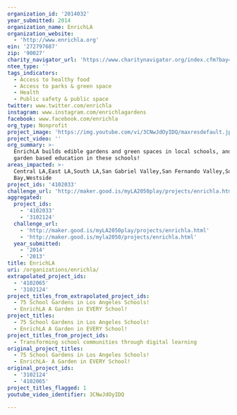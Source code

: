 ```yaml
---
organization_id: '2014032'
year_submitted: 2014
organization_name: EnrichLA
organization_website:
  - 'http://www.enrichla.org'
ein: '272797687'
zip: '90027'
charity_navigator_url: 'https://www.charitynavigator.org/index.cfm?bay=search.profile&ein=272797687'
ntee_type: ''
tags_indicators:
  - Access to healthy food
  - Access to parks & green space
  - Health
  - Public safety & public space
twitter: www.twitter.com/enrichla
instagram: www.instagram.com/enrichlagardens
facebook: www.facebook.com/enrichla
org_type: Nonprofit
project_image: 'https://img.youtube.com/vi/3CNwJdOyIDQ/maxresdefault.jpg'
project_video: ''
org_summary: >-
  EnrichLA builds edible gardens and green spaces in local schools, and provides
  garden based education in these schools!
areas_impacted: >-
  Central LA,East LA,South LA,San Gabriel Valley,San Fernando Valley,South
  Bay,Westside
project_ids: '4102033'
challenge_url: 'http://maker.good.is/myLA2050play/projects/enrichla.html'
aggregated:
  project_ids:
    - '4102033'
    - '3102124'
  challenge_url:
    - 'http://maker.good.is/myLA2050play/projects/enrichla.html'
    - 'http://maker.good.is/myla2050/projects/enrichla.html'
  year_submitted:
    - '2014'
    - '2013'
title: EnrichLA
uri: /organizations/enrichla/
extrapolated_project_ids:
  - '4102065'
  - '3102124'
project_titles_from_extrapolated_project_ids:
  - 75 School Gardens in Los Angeles Schools!
  - EnrichLA A Garden in EVERY School!
project_titles:
  - 75 School Gardens in Los Angeles Schools!
  - EnrichLA A Garden in EVERY School!
project_titles_from_project_ids:
  - Transforming school communities through digital learning
original_project_titles:
  - 75 School Gardens in Los Angeles Schools!
  - EnrichLA- A Garden in EVERY School!
original_project_ids:
  - '3102124'
  - '4102065'
project_titles_flagged: 1
youtube_video_identifier: 3CNwJdOyIDQ

---
```

